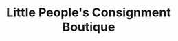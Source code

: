 ---
title: "Little People's Consignment Boutique"
url: /media/little-peoples-consignment-boutique/
shop: charity
---